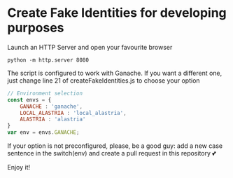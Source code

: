 # Create Fake Identities for developing purposes

Launch an HTTP Server and open your favourite browser
```
python -m http.server 8080
```
The script is configured to work with Ganache. If you want a different one, just change line 21 of createFakeIdentities.js to choose your option
```javascript
// Environment selection
const envs = {
	GANACHE : 'ganache',
	LOCAL_ALASTRIA : 'local_alastria',
	ALASTRIA : 'alastria'
}
var env = envs.GANACHE;
```
If your option is not preconfigured, please, be a good guy: add a new case sentence in the switch(env) and create a pull request in this repository :two_hearts:

Enjoy it!
